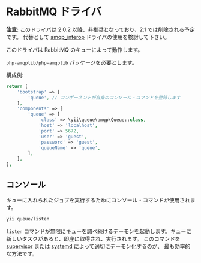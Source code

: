 RabbitMQ ドライバ
=================

**注意:** このドライバは 2.0.2 以降、非推奨となっており、2.1 では削除される予定です。
代替として [amqp_interop](driver-amqp-interop.md) ドライバの使用を検討して下さい。

このドライバは RabbitMQ のキューによって動作します。

`php-amqplib/php-amqplib` パッケージを必要とします。

構成例:

```php
return [
    'bootstrap' => [
        'queue', // コンポーネントが自身のコンソール・コマンドを登録します
    ],
    'components' => [
        'queue' => [
            'class' => \yii\queue\amqp\Queue::class,
            'host' => 'localhost',
            'port' => 5672,
            'user' => 'guest',
            'password' => 'guest',
            'queueName' => 'queue',
        ],
    ],
];
```

コンソール
----------

キューに入れられたジョブを実行するためにコンソール・コマンドが使用されます。

```sh
yii queue/listen
```

`listen` コマンドが無限にキューを調べ続けるデーモンを起動します。キューに新しいタスクがあると、即座に取得され、実行されます。
このコマンドを [supervisor](worker.md#supervisor) または [systemd](worker.md#systemd) によって適切にデーモン化するのが、
最も効率的な方法です。
